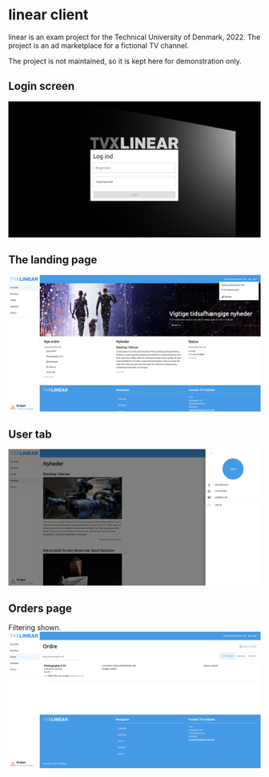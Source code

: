 # linear client

linear is an exam project for the Technical University of Denmark, 2022. The project is an ad marketplace for a fictional TV channel.

The project is not maintained, so it is kept here for demonstration only.

## Login screen
![login](readme_resources/login.png)

## The landing page
![landing](readme_resources/landing.png)

## User tab
![user](readme_resources/user.png)

## Orders page
Filtering shown.
![orders](readme_resources/orders.png)
